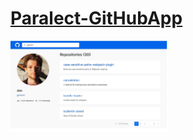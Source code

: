 # [Paralect-GitHubApp](https://vp090391-githubapp.netlify.app/)

<img src="githubapp/screenshot/1.jpg" alt="screenshot" width="50%"/>
